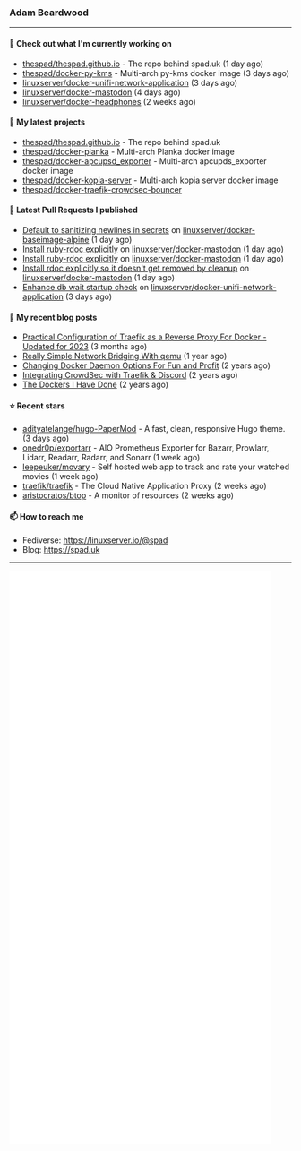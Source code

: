 ### Adam Beardwood
---
#### 👷 Check out what I'm currently working on

- [thespad/thespad.github.io](https://github.com/thespad/thespad.github.io) - The repo behind spad.uk (1 day ago)
- [thespad/docker-py-kms](https://github.com/thespad/docker-py-kms) - Multi-arch py-kms docker image (3 days ago)
- [linuxserver/docker-unifi-network-application](https://github.com/linuxserver/docker-unifi-network-application) (3 days ago)
- [linuxserver/docker-mastodon](https://github.com/linuxserver/docker-mastodon) (4 days ago)
- [linuxserver/docker-headphones](https://github.com/linuxserver/docker-headphones) (2 weeks ago)

#### 🌱 My latest projects

- [thespad/thespad.github.io](https://github.com/thespad/thespad.github.io) - The repo behind spad.uk
- [thespad/docker-planka](https://github.com/thespad/docker-planka) - Multi-arch Planka docker image
- [thespad/docker-apcupsd_exporter](https://github.com/thespad/docker-apcupsd_exporter) - Multi-arch apcupds_exporter docker image
- [thespad/docker-kopia-server](https://github.com/thespad/docker-kopia-server) - Multi-arch kopia server docker image 
- [thespad/docker-traefik-crowdsec-bouncer](https://github.com/thespad/docker-traefik-crowdsec-bouncer)

#### 🔨 Latest Pull Requests I published

- [Default to sanitizing newlines in secrets](https://github.com/linuxserver/docker-baseimage-alpine/pull/198) on [linuxserver/docker-baseimage-alpine](https://github.com/linuxserver/docker-baseimage-alpine) (1 day ago)
- [Install ruby-rdoc explicitly](https://github.com/linuxserver/docker-mastodon/pull/81) on [linuxserver/docker-mastodon](https://github.com/linuxserver/docker-mastodon) (1 day ago)
- [Install ruby-rdoc explicitly](https://github.com/linuxserver/docker-mastodon/pull/80) on [linuxserver/docker-mastodon](https://github.com/linuxserver/docker-mastodon) (1 day ago)
- [Install rdoc explicitly so it doesn&#39;t get removed by cleanup](https://github.com/linuxserver/docker-mastodon/pull/79) on [linuxserver/docker-mastodon](https://github.com/linuxserver/docker-mastodon) (1 day ago)
- [Enhance db wait startup check](https://github.com/linuxserver/docker-unifi-network-application/pull/27) on [linuxserver/docker-unifi-network-application](https://github.com/linuxserver/docker-unifi-network-application) (3 days ago)

#### 📜 My recent blog posts

- [Practical Configuration of Traefik as a Reverse Proxy For Docker - Updated for 2023](https://www.spad.uk/posts/practical-configuration-of-traefik-as-a-reverse-proxy-for-docker-updated-for-2023/) (3 months ago)
- [Really Simple Network Bridging With qemu](https://www.spad.uk/posts/really-simple-network-bridging-with-qemu/) (1 year ago)
- [Changing Docker Daemon Options For Fun and Profit](https://www.spad.uk/posts/changing-docker-daemon-options-for-fun-and-profit/) (2 years ago)
- [Integrating CrowdSec with Traefik &amp; Discord](https://www.spad.uk/posts/integrating-crowdsec-with-traefik-discord/) (2 years ago)
- [The Dockers I Have Done](https://www.spad.uk/posts/the-dockers-i-have-done/) (2 years ago)

#### ⭐ Recent stars

- [adityatelange/hugo-PaperMod](https://github.com/adityatelange/hugo-PaperMod) -  A fast, clean, responsive Hugo theme. (3 days ago)
- [onedr0p/exportarr](https://github.com/onedr0p/exportarr) - AIO Prometheus Exporter for Bazarr, Prowlarr, Lidarr, Readarr, Radarr, and Sonarr (1 week ago)
- [leepeuker/movary](https://github.com/leepeuker/movary) - Self hosted web app to track and rate your watched movies (1 week ago)
- [traefik/traefik](https://github.com/traefik/traefik) - The Cloud Native Application Proxy (2 weeks ago)
- [aristocratos/btop](https://github.com/aristocratos/btop) - A monitor of resources (2 weeks ago)

#### 📫 How to reach me
- Fediverse: https://linuxserver.io/@spad
- Blog: https://spad.uk
---
<img src="https://raw.githubusercontent.com/thespad/thespad/main/github-metrics.svg">

